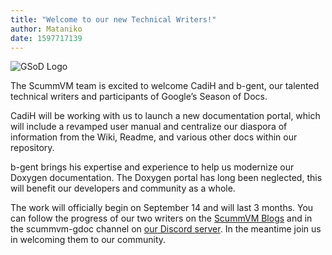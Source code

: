 ```yaml
---
title: "Welcome to our new Technical Writers!"
author: Mataniko
date: 1597717139
---
```


![GSoD Logo](/data/news/GSoD2020Logo.png)

The ScummVM team is excited to welcome CadiH and b-gent, our talented technical writers and participants of Google’s Season of Docs.

CadiH will be working with us to launch a new documentation portal, which will include a revamped user manual and centralize our diaspora of information from the Wiki, Readme, and various other docs within our repository. 

b-gent brings his expertise and experience to help us modernize our Doxygen documentation. The Doxygen portal has long been neglected, this will benefit our developers and community as a whole.

The work will officially begin on September 14 and will last 3 months. You can follow the progress of our two writers on the [ScummVM Blogs](https://planet.scummvm.org) and in the scummvm-gdoc channel on [our Discord server](https://discord.gg/5D8yTtF). In the meantime join us in welcoming them to our community.
